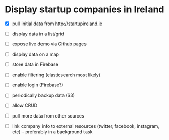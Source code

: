 # Display startup companies in Ireland

- [x] pull initial data from http://startupireland.ie
- [ ] display data in a list/grid
- [ ] expose live demo via Github pages
- [ ] display data on a map
- [ ] store data in Firebase
- [ ] enable filtering (elasticsearch most likely)
- [ ] enable login (Firebase?)
- [ ] periodically backup data (S3)
- [ ] allow CRUD
- [ ] pull more data from other sources
- [ ] link company info to external resources (twitter, facebook, instagram, etc) - preferably in a background task






